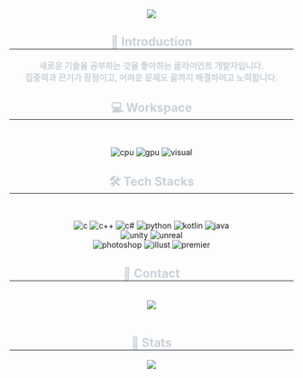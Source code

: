 <div align= "center">
    <img src="https://capsule-render.vercel.app/api?type=waving&color=gradient&height=240&text=Joo%20Hye%20Rin&animation=twinkling&fontColor=ffffff&fontSize=70" />
    </div>
    <div align= "center"> 
    <h2 style="border-bottom: 1px solid #21262d; color: #c9d1d9;"> 🙌 Introduction </h2>  
    <div style="font-weight: 700; font-size: 15px; text-align: center; color: #c9d1d9;"> 새로운 기술을 공부하는 것을 좋아하는 클라이언트 개발자입니다. <br>집중력과 끈기가 장점이고, 어려운 문제도 끝까지 해결하려고 노력합니다. </div> 
    </div>
    <div align= "center">
    <h2 style="border-bottom: 1px solid #21262d; color: #c9d1d9;"> 💻 Workspace </h2> <br>
    <div style="margin: 0 auto; text-align: center;" align= "center"> 

![cpu](https://img.shields.io/badge/AMD-Ryzen_7_3700X-ED1C24?style=for-the-badge&logo=amd&logoColor=white) ![gpu](https://img.shields.io/badge/NVIDIA-GTX2070_super-76B900?style=for-the-badge&logo=nvidia&logoColor=white) ![visual](https://img.shields.io/badge/Visual_Studio-5C2D91?style=for-the-badge&logo=visual%20studio&logoColor=white)
</div>
    <h2 style="border-bottom: 1px solid #21262d; color: #c9d1d9;"> 🛠️ Tech Stacks </h2> <br> 
    <div style="margin: 0 auto; text-align: center;" align= "center">

![c](https://img.shields.io/badge/C-00599C?style=for-the-badge&logo=c&logoColor=white) ![c++](https://img.shields.io/badge/C%2B%2B-00599C?style=for-the-badge&logo=c%2B%2B&logoColor=white) ![c#](https://img.shields.io/badge/C%23-239120?style=for-the-badge&logo=c-sharp&logoColor=white) ![python](https://img.shields.io/badge/Python-14354C?style=for-the-badge&logo=python&logoColor=white) ![kotlin](https://img.shields.io/badge/Kotlin-0095D5?&style=for-the-badge&logo=kotlin&logoColor=white)
![java](https://img.shields.io/badge/Java-ED8B00?style=for-the-badge&logo=openjdk&logoColor=white) 
<br>
![unity](https://img.shields.io/badge/Unity-100000?style=for-the-badge&logo=unity&logoColor=white) ![unreal](https://img.shields.io/badge/unrealengine-%23313131.svg?style=for-the-badge&logo=unrealengine&logoColor=white)
<br>
![photoshop](https://img.shields.io/badge/Adobe%20Photoshop-31A8FF?style=for-the-badge&logo=Adobe%20Photoshop&logoColor=black) ![illust](https://img.shields.io/badge/Adobe%20Illustrator-FF9A00?style=for-the-badge&logo=adobe%20illustrator&logoColor=white) ![premier](https://img.shields.io/badge/Adobe%20Premiere%20Pro-9999FF?style=for-the-badge&logo=Adobe%20Premiere%20Pro&logoColor=white)
</div>
    </div>
    <div align= "center">
    <h2 style="border-bottom: 1px solid #21262d; color: #c9d1d9;"> 📧 Contact </h2> <br> 
    <div align= "center"> <a href=mailto:jhr2573@gmail.com> <img src="https://img.shields.io/badge/Gmail-EA4335?style=for-the-badge&logo=Gmail&logoColor=white&link=mailto:jhr2573@gmail.com"> </a>
          </div>  <br> 
    <div align= "center">  </div> 
    </div>
    <div align= "center"> 
    <h2 style="border-bottom: 1px solid #21262d; color: #c9d1d9;"> 🏅 Stats </h2> <div align= "center">  <img src="https://github-readme-stats.vercel.app/api/top-langs/?username=HyeRin-J&layout=compact&bg_color=180,00000000,&title_color=000000&text_color=000000"
           /> </div> 
    </div>
